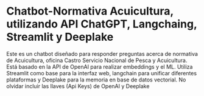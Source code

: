 # Chatbot-Normativa Acuicultura, utilizando API ChatGPT, Langchaing, Streamlit y Deeplake
Este es un chatbot diseñado para responder preguntas acerca de normativa de Acuicultura,
oficina Castro Servicio Nacional de Pesca y Acuicultura.
Está basado en la API de OpenAI para realizar embeddings y el ML. Utiliza Streamlit como base
para la interfaz web, langchain para unificar diferentes plataformas y Deeplake para la memoria
en base de datos vectorial.
No olvidar incluir las llaves (Api Keys) de OpenAI y Deeplake